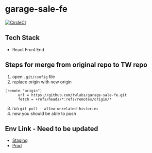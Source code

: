 # garage-sale-fe
[![CircleCI](https://circleci.com/gh/twlabs/garage-sale-fe.svg?style=svg&circle-token=cfe4afe682ad1e1bb204f71dcd6863e4a4bbb94d)](https://circleci.com/gh/twlabs/garage-sale-fe)

## Tech Stack

  * React Front End

## Steps for merge from original repo to TW repo

  1. open `.git/config` file
  2. replace origin with new origin
```
[remote "origin"]
      url = https://github.com/twlabs/garage-sale-fe.git
      fetch = +refs/heads/*:refs/remotes/origin/*
```
  3. run `git pull --allow-unrelated-histories`
  4. now you should be able to push

## Env Link - Need to be updated

  * [Staging]()
  * [Prod]()
